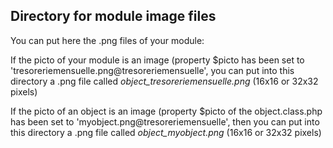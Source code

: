 
Directory for module image files
--------------------------------

You can put here the .png files of your module:


If the picto of your module is an image (property $picto has been set to 'tresoreriemensuelle.png@tresoreriemensuelle', you can put into this
directory a .png file called *object_tresoreriemensuelle.png* (16x16 or 32x32 pixels)


If the picto of an object is an image (property $picto of the object.class.php has been set to 'myobject.png@tresoreriemensuelle', then you can put into this
directory a .png file called *object_myobject.png* (16x16 or 32x32 pixels)

